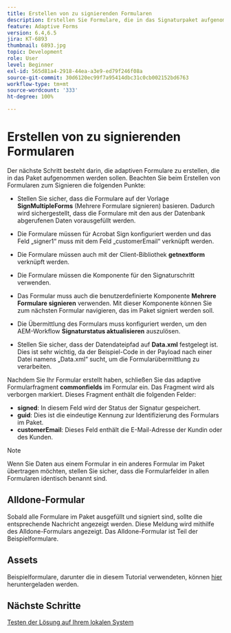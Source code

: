 ```yaml
---
title: Erstellen von zu signierenden Formularen
description: Erstellen Sie Formulare, die in das Signaturpaket aufgenommen werden müssen.
feature: Adaptive Forms
version: 6.4,6.5
jira: KT-6893
thumbnail: 6893.jpg
topic: Development
role: User
level: Beginner
exl-id: 565d81a4-2918-44ea-a3e9-ed79f246f08a
source-git-commit: 30d6120ec99f7a95414dbc31c0cb002152bd6763
workflow-type: tm+mt
source-wordcount: '333'
ht-degree: 100%

---
```


# Erstellen von zu signierenden Formularen

Der nächste Schritt besteht darin, die adaptiven Formulare zu erstellen, die in das Paket aufgenommen werden sollen. Beachten Sie beim Erstellen von Formularen zum Signieren die folgenden Punkte:

* Stellen Sie sicher, dass die Formulare auf der Vorlage **SignMultipleForms** (Mehrere Formulare signieren) basieren. Dadurch wird sichergestellt, dass die Formulare mit den aus der Datenbank abgerufenen Daten vorausgefüllt werden.

* Die Formulare müssen für Acrobat Sign konfiguriert werden und das Feld „signer1“ muss mit dem Feld „customerEmail“ verknüpft werden.
* Die Formulare müssen auch mit der Client-Bibliothek **getnextform** verknüpft werden.
* Die Formulare müssen die Komponente für den Signaturschritt verwenden.
* Das Formular muss auch die benutzerdefinierte Komponente **Mehrere Formulare signieren** verwenden. Mit dieser Komponente können Sie zum nächsten Formular navigieren, das im Paket signiert werden soll.
* Die Übermittlung des Formulars muss konfiguriert werden, um den AEM-Workflow **Signaturstatus aktualisieren** auszulösen.
* Stellen Sie sicher, dass der Datendateipfad auf **Data.xml** festgelegt ist. Dies ist sehr wichtig, da der Beispiel-Code in der Payload nach einer Datei namens „Data.xml“ sucht, um die Formularübermittlung zu verarbeiten.

Nachdem Sie Ihr Formular erstellt haben, schließen Sie das adaptive Formularfragment **commonfields** im Formular ein. Das Fragment wird als verborgen markiert. Dieses Fragment enthält die folgenden Felder:

* **signed**: In diesem Feld wird der Status der Signatur gespeichert.
* **guid**: Dies ist die eindeutige Kennung zur Identifizierung des Formulars im Paket.
* **customerEmail**: Dieses Feld enthält die E-Mail-Adresse der Kundin oder des Kunden.



>[!NOTE]
>Wenn Sie Daten aus einem Formular in ein anderes Formular im Paket übertragen möchten, stellen Sie sicher, dass die Formularfelder in allen Formularen identisch benannt sind.

## Alldone-Formular

Sobald alle Formulare im Paket ausgefüllt und signiert sind, sollte die entsprechende Nachricht angezeigt werden. Diese Meldung wird mithilfe des Alldone-Formulars angezeigt. Das Alldone-Formular ist Teil der Beispielformulare.

## Assets

Beispielformulare, darunter die in diesem Tutorial verwendeten, können [hier](assets/forms-for-signing.zip) heruntergeladen werden.

## Nächste Schritte

[Testen der Lösung auf Ihrem lokalen System](./testing-and-trouble-shooting.md)
